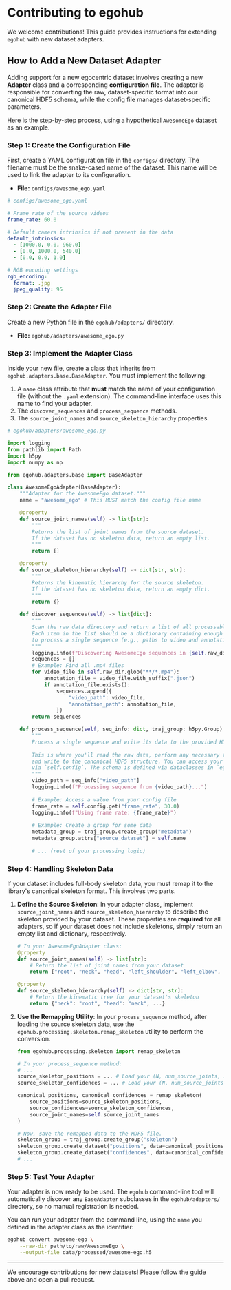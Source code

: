 # Contributing to egohub

We welcome contributions! This guide provides instructions for extending `egohub` with new dataset adapters.

## How to Add a New Dataset Adapter

Adding support for a new egocentric dataset involves creating a new **Adapter** class and a corresponding **configuration file**. The adapter is responsible for converting the raw, dataset-specific format into our canonical HDF5 schema, while the config file manages dataset-specific parameters.

Here is the step-by-step process, using a hypothetical `AwesomeEgo` dataset as an example.

### Step 1: Create the Configuration File

First, create a YAML configuration file in the `configs/` directory. The filename must be the snake-cased name of the dataset. This name will be used to link the adapter to its configuration.

-   **File:** `configs/awesome_ego.yaml`

```yaml
# configs/awesome_ego.yaml

# Frame rate of the source videos
frame_rate: 60.0

# Default camera intrinsics if not present in the data
default_intrinsics:
  - [1000.0, 0.0, 960.0]
  - [0.0, 1000.0, 540.0]
  - [0.0, 0.0, 1.0]

# RGB encoding settings
rgb_encoding:
  format: .jpg
  jpeg_quality: 95
```

### Step 2: Create the Adapter File

Create a new Python file in the `egohub/adapters/` directory.

-   **File:** `egohub/adapters/awesome_ego.py`

### Step 3: Implement the Adapter Class

Inside your new file, create a class that inherits from `egohub.adapters.base.BaseAdapter`. You must implement the following:
1.  A `name` class attribute that **must** match the name of your configuration file (without the `.yaml` extension). The command-line interface uses this name to find your adapter.
2.  The `discover_sequences` and `process_sequence` methods.
3.  The `source_joint_names` and `source_skeleton_hierarchy` properties.

```python
# egohub/adapters/awesome_ego.py

import logging
from pathlib import Path
import h5py
import numpy as np

from egohub.adapters.base import BaseAdapter

class AwesomeEgoAdapter(BaseAdapter):
    """Adapter for the AwesomeEgo dataset."""
    name = "awesome_ego" # This MUST match the config file name

    @property
    def source_joint_names(self) -> list[str]:
        """
        Returns the list of joint names from the source dataset.
        If the dataset has no skeleton data, return an empty list.
        """
        return []

    @property
    def source_skeleton_hierarchy(self) -> dict[str, str]:
        """
        Returns the kinematic hierarchy for the source skeleton.
        If the dataset has no skeleton data, return an empty dict.
        """
        return {}

    def discover_sequences(self) -> list[dict]:
        """
        Scan the raw data directory and return a list of all processable sequences.
        Each item in the list should be a dictionary containing enough information
        to process a single sequence (e.g., paths to video and annotation files).
        """
        logging.info(f"Discovering AwesomeEgo sequences in {self.raw_dir}...")
        sequences = []
        # Example: Find all .mp4 files
        for video_file in self.raw_dir.glob("**/*.mp4"):
            annotation_file = video_file.with_suffix(".json")
            if annotation_file.exists():
                sequences.append({
                    "video_path": video_file,
                    "annotation_path": annotation_file,
                })
        return sequences

    def process_sequence(self, seq_info: dict, traj_group: h5py.Group):
        """
        Process a single sequence and write its data to the provided HDF5 group.
        
        This is where you'll read the raw data, perform any necessary transformations,
        and write to the canonical HDF5 structure. You can access your config
        via `self.config`. The schema is defined via dataclasses in `egohub/schema.py`.
        """
        video_path = seq_info["video_path"]
        logging.info(f"Processing sequence from {video_path}...")
        
        # Example: Access a value from your config file
        frame_rate = self.config.get("frame_rate", 30.0)
        logging.info(f"Using frame rate: {frame_rate}")
        
        # Example: Create a group for some data
        metadata_group = traj_group.create_group("metadata")
        metadata_group.attrs["source_dataset"] = self.name
        
        # ... (rest of your processing logic)
```

### Step 4: Handling Skeleton Data

If your dataset includes full-body skeleton data, you must remap it to the library's canonical skeleton format. This involves two parts.

1.  **Define the Source Skeleton**: In your adapter class, implement `source_joint_names` and `source_skeleton_hierarchy` to describe the skeleton provided by your dataset. These properties are **required** for all adapters, so if your dataset does not include skeletons, simply return an empty list and dictionary, respectively.

    ```python
    # In your AwesomeEgoAdapter class:
    @property
    def source_joint_names(self) -> list[str]:
        # Return the list of joint names from your dataset
        return ["root", "neck", "head", "left_shoulder", "left_elbow", ...]

    @property
    def source_skeleton_hierarchy(self) -> dict[str, str]:
        # Return the kinematic tree for your dataset's skeleton
        return {"neck": "root", "head": "neck", ...}
    ```

2.  **Use the Remapping Utility**: In your `process_sequence` method, after loading the source skeleton data, use the `egohub.processing.skeleton.remap_skeleton` utility to perform the conversion.

    ```python
    from egohub.processing.skeleton import remap_skeleton
    
    # In your process_sequence method:
    # ...
    source_skeleton_positions = ... # Load your (N, num_source_joints, 3) data
    source_skeleton_confidences = ... # Load your (N, num_source_joints) data
    
    canonical_positions, canonical_confidences = remap_skeleton(
        source_positions=source_skeleton_positions,
        source_confidences=source_skeleton_confidences,
        source_joint_names=self.source_joint_names
    )
    
    # Now, save the remapped data to the HDF5 file.
    skeleton_group = traj_group.create_group("skeleton")
    skeleton_group.create_dataset("positions", data=canonical_positions)
    skeleton_group.create_dataset("confidences", data=canonical_confidences)
    # ...
    ```

### Step 5: Test Your Adapter

Your adapter is now ready to be used. The `egohub` command-line tool will automatically discover any `BaseAdapter` subclasses in the `egohub/adapters/` directory, so no manual registration is needed.

You can run your adapter from the command line, using the `name` you defined in the adapter class as the identifier:

```bash
egohub convert awesome-ego \
    --raw-dir path/to/raw/AwesomeEgo \
    --output-file data/processed/awesome-ego.h5
```

---

We encourage contributions for new datasets! Please follow the guide above and open a pull request. 